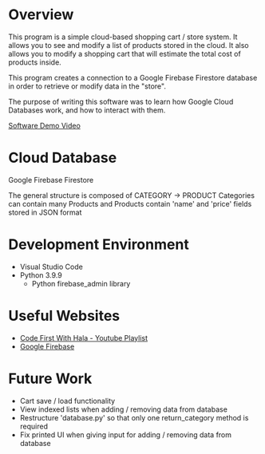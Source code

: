 # Overview

This program is a simple cloud-based shopping cart / store system. It allows you to see and modify a list of products stored in the cloud. It also allows you to modify a shopping cart that will estimate the total cost of products inside.

This program creates a connection to a Google Firebase Firestore database in order to retrieve or modify data in the "store".

The purpose of writing this software was to learn how Google Cloud Databases work, and how to interact with them.

[Software Demo Video](https://www.youtube.com/watch?v=-wq5e4gYKhg)

# Cloud Database

Google Firebase Firestore

The general structure is composed of CATEGORY -> PRODUCT
Categories can contain many Products and Products contain 
'name' and 'price' fields stored in JSON format

# Development Environment

* Visual Studio Code
* Python 3.9.9
    * Python firebase_admin library

# Useful Websites

* [Code First With Hala - Youtube Playlist](https://www.youtube.com/watch?v=Hh4IAwcZBLM&list=PLs3IFJPw3G9LW-rGJ8EBMaCd8OxGm_qQe&index=1)
* [Google Firebase](https://firebase.google.com/docs/firestore)

# Future Work

* Cart save / load functionality
* View indexed lists when adding / removing data from database
* Restructure 'database.py' so that only one return_category method
    is required
* Fix printed UI when giving input for adding / removing data from database